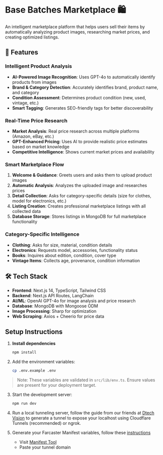 # Base Batches Marketplace 🛍️

An intelligent marketplace platform that helps users sell their items by automatically analyzing product images, researching market prices, and creating optimized listings.

## 🚀 Features

### Intelligent Product Analysis

- **AI-Powered Image Recognition**: Uses GPT-4o to automatically identify products from images
- **Brand & Category Detection**: Accurately identifies brand, product name, and category
- **Condition Assessment**: Determines product condition (new, used, vintage, etc.)
- **Smart Tagging**: Generates SEO-friendly tags for better discoverability

### Real-Time Price Research

- **Market Analysis**: Real price research across multiple platforms (Amazon, eBay, etc.)
- **GPT-Enhanced Pricing**: Uses AI to provide realistic price estimates based on market knowledge
- **Competitive Intelligence**: Shows current market prices and availability

### Smart Marketplace Flow

1. **Welcome & Guidance**: Greets users and asks them to upload product images
2. **Automatic Analysis**: Analyzes the uploaded image and researches prices
3. **Detail Collection**: Asks for category-specific details (size for clothes, model for electronics, etc.)
4. **Listing Creation**: Creates professional marketplace listings with all collected data
5. **Database Storage**: Stores listings in MongoDB for full marketplace functionality

### Category-Specific Intelligence

- **Clothing**: Asks for size, material, condition details
- **Electronics**: Requests model, accessories, functionality status
- **Books**: Inquires about edition, condition, cover type
- **Vintage Items**: Collects age, provenance, condition information

## 🛠️ Tech Stack

- **Frontend**: Next.js 14, TypeScript, Tailwind CSS
- **Backend**: Next.js API Routes, LangChain
- **AI/ML**: OpenAI GPT-4o for image analysis and price research
- **Database**: MongoDB with Mongoose ODM
- **Image Processing**: Sharp for optimization
- **Web Scraping**: Axios + Cheerio for price data

## Setup Instructions

1. **Install dependencies**

   ```bash
   npm install
   ```

2. Add the environment variables:

   ```bash
   cp .env.example .env
   ```

> Note: These variables are validated in `src/lib/env.ts`. Ensure values are present for your deployment target.

3. Start the development server:

   ```bash
   npm run dev
   ```

4. Run a local tunneling server, follow the guide from our friends at [Dtech Vision](https://dtech.vision/farcaster/miniapps/theultimatefarcasterminiappdebuggingguide/#warpcast-debugger) to generate a tunnel to expose your localhost using Cloudflare Tunnels (recommended) or ngrok.

5. Generate your Farcaster Manifest variables, follow these [instructions](https://miniapps.farcaster.xyz/docs/guides/publishing)

   - Visit [Manifest Tool](https://farcaster.xyz/~/developers/mini-apps/manifest)
   - Paste your tunnel domain
